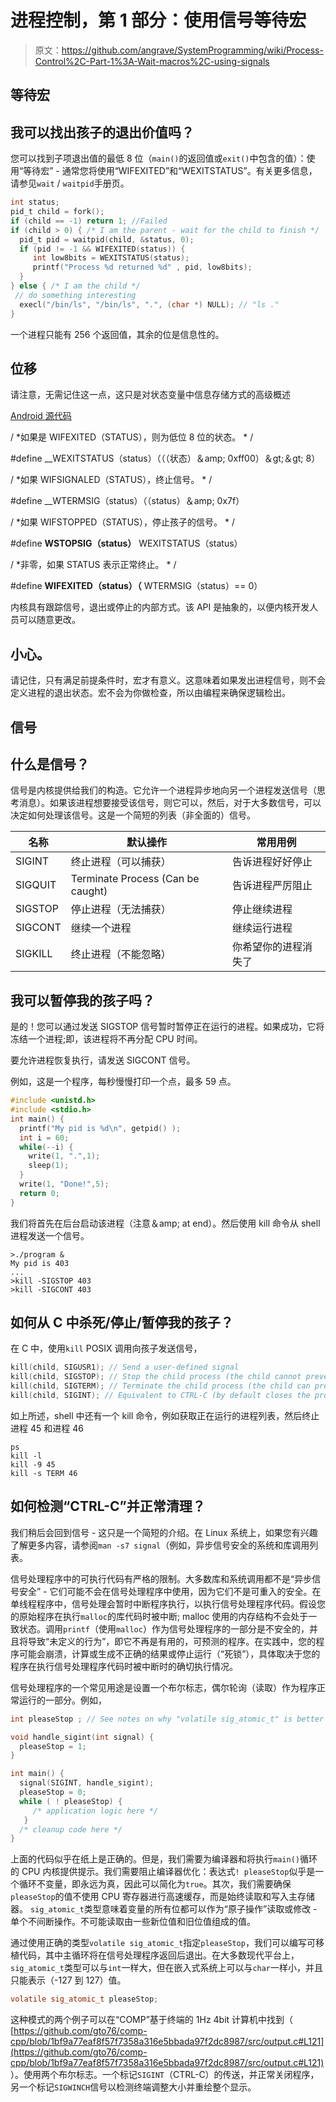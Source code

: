 # 进程控制，第 1 部分：使用信号等待宏

> 原文：<https://github.com/angrave/SystemProgramming/wiki/Process-Control%2C-Part-1%3A-Wait-macros%2C-using-signals>

## 等待宏

## 我可以找出孩子的退出价值吗？

您可以找到子项退出值的最低 8 位（`main()`的返回值或`exit()`中包含的值）：使用“等待宏” - 通常您将使用“WIFEXITED”和“WEXITSTATUS”。有关更多信息，请参见`wait` / `waitpid`手册页。

```c
int status;
pid_t child = fork();
if (child == -1) return 1; //Failed
if (child > 0) { /* I am the parent - wait for the child to finish */
  pid_t pid = waitpid(child, &status, 0);
  if (pid != -1 && WIFEXITED(status)) {
     int low8bits = WEXITSTATUS(status);
     printf("Process %d returned %d" , pid, low8bits);
  }
} else { /* I am the child */
 // do something interesting
  execl("/bin/ls", "/bin/ls", ".", (char *) NULL); // "ls ."
}
```

一个进程只能有 256 个返回值，其余的位是信息性的。

## 位移

请注意，无需记住这一点，这只是对状态变量中信息存储方式的高级概述

[Android 源代码](https://android.googlesource.com/platform/prebuilts/gcc/linuxx86/host/i686-linux-glibc2.7-%0A4.6/+/tools_r20/sysroot/usr/include/bits/waitstatus.h)

/ *如果是 WIFEXITED（STATUS），则为低位 8 位的状态。 * /

#define __WEXITSTATUS（status）（（（状态）＆amp; 0xff00）＆gt;＆gt; 8）

/ *如果 WIFSIGNALED（STATUS），终止信号。 * /

#define __WTERMSIG（status）（（status）＆amp; 0x7f）

/ *如果 WIFSTOPPED（STATUS），停止孩子的信号。 * /

#define __WSTOPSIG（status）__ WEXITSTATUS（status）

/ *非零，如果 STATUS 表示正常终止。 * /

#define __WIFEXITED（status）（__ WTERMSIG（status）== 0）

内核具有跟踪信号，退出或停止的内部方式。该 API 是抽象的，以便内核开发人员可以随意更改。

## 小心。

请记住，只有满足前提条件时，宏才有意义。这意味着如果发出进程信号，则不会定义进程的退出状态。宏不会为你做检查，所以由编程来确保逻辑检出。

## 信号

## 什么是信号？

信号是内核提供给我们的构造。它允许一个进程异步地向另一个进程发送信号（思考消息）。如果该进程想要接受该信号，则它可以，然后，对于大多数信号，可以决定如何处理该信号。这是一个简短的列表（非全面的）信号。

| 名称 | 默认操作 | 常用用例 |
| --- | --- | --- |
| SIGINT | 终止进程（可以捕获） | 告诉进程好好停止 |
| SIGQUIT | Terminate Process (Can be caught) | 告诉进程严厉阻止 |
| SIGSTOP | 停止进程（无法捕获） | 停止继续进程 |
| SIGCONT | 继续一个进程 | 继续运行进程 |
| SIGKILL | 终止进程（不能忽略） | 你希望你的进程消失了 |

## 我可以暂停我的孩子吗？

是的！您可以通过发送 SIGSTOP 信号暂时暂停正在运行的进程。如果成功，它将冻结一个进程;即，该进程将不再分配 CPU 时间。

要允许进程恢复执行，请发送 SIGCONT 信号。

例如，这是一个程序，每秒慢慢打印一个点，最多 59 点。

```c
#include <unistd.h>
#include <stdio.h>
int main() {
  printf("My pid is %d\n", getpid() );
  int i = 60;
  while(--i) { 
    write(1, ".",1);
    sleep(1);
  }
  write(1, "Done!",5);
  return 0;
}
```

我们将首先在后台启动该进程（注意＆amp; at end）。然后使用 kill 命令从 shell 进程发送一个信号。

```
>./program &
My pid is 403
...
>kill -SIGSTOP 403
>kill -SIGCONT 403 
```

## 如何从 C 中杀死/停止/暂停我的孩子？

在 C 中，使用`kill` POSIX 调用向孩子发送信号，

```c
kill(child, SIGUSR1); // Send a user-defined signal
kill(child, SIGSTOP); // Stop the child process (the child cannot prevent this)
kill(child, SIGTERM); // Terminate the child process (the child can prevent this)
kill(child, SIGINT); // Equivalent to CTRL-C (by default closes the process)
```

如上所述，shell 中还有一个 kill 命令，例如获取正在运行的进程列表，然后终止进程 45 和进程 46

```
ps
kill -l 
kill -9 45
kill -s TERM 46 
```

## 如何检测“CTRL-C”并正常清理？

我们稍后会回到信号 - 这只是一个简短的介绍。在 Linux 系统上，如果您有兴趣了解更多内容，请参阅`man -s7 signal`（例如，异步信号安全的系统和库调用列表。

信号处理程序中的可执行代码有严格的限制。大多数库和系统调用都不是“异步信号安全” - 它们可能不会在信号处理程序中使用，因为它们不是可重入的安全。在单线程程序中，信号处理会暂时中断程序执行，以执行信号处理程序代码。假设您的原始程序在执行`malloc`的库代码时被中断; malloc 使用的内存结构不会处于一致状态。调用`printf`（使用`malloc`）作为信号处理程序的一部分是不安全的，并且将导致“未定义的行为”，即它不再是有用的，可预测的程序。在实践中，您的程序可能会崩溃，计算或生成不正确的结果或停止运行（“死锁”），具体取决于您的程序在执行信号处理程序代码时被中断时的确切执行情况。

信号处理程序的一个常见用途是设置一个布尔标志，偶尔轮询（读取）作为程序正常运行的一部分。例如，

```c
int pleaseStop ; // See notes on why "volatile sig_atomic_t" is better

void handle_sigint(int signal) {
  pleaseStop = 1;
}

int main() {
  signal(SIGINT, handle_sigint);
  pleaseStop = 0;
  while ( ! pleaseStop) { 
     /* application logic here */ 
   }
  /* cleanup code here */
}
```

上面的代码似乎在纸上是正确的。但是，我们需要为编译器和将执行`main()`循环的 CPU 内核提供提示。我们需要阻止编译器优化：表达式`! pleaseStop`似乎是一个循环不变量，即永远为真，因此可以简化为`true`。其次，我们需要确保`pleaseStop`的值不使用 CPU 寄存器进行高速缓存，而是始终读取和写入主存储器。 `sig_atomic_t`类型意味着变量的所有位都可以作为“原子操作”读取或修改 - 单个不间断操作。不可能读取由一些新位值和旧位值组成的值。

通过使用正确的类型`volatile sig_atomic_t`指定`pleaseStop`，我们可以编写可移植代码，其中主循环将在信号处理程序返回后退出。在大多数现代平台上，`sig_atomic_t`类型可以与`int`一样大，但在嵌入式系统上可以与`char`一样小，并且只能表示（-127 到 127）值。

```c
volatile sig_atomic_t pleaseStop;
```

这种模式的两个例子可以在“COMP”基于终端的 1Hz 4bit 计算机中找到（ [https://github.com/gto76/comp-cpp/blob/1bf9a77eaf8f57f7358a316e5bbada97f2dc8987/src/output.c#L121](https://github.com/gto76/comp-cpp/blob/1bf9a77eaf8f57f7358a316e5bbada97f2dc8987/src/output.c#L121) ）。使用两个布尔标志。一个标记`SIGINT`（CTRL-C）的传送，并正常关闭程序，另一个标记`SIGWINCH`信号以检测终端调整大小并重绘整个显示。